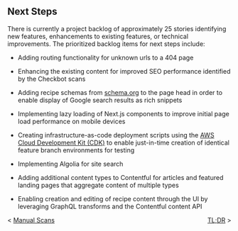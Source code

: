 ## Next Steps

There is currently a project backlog of approximately 25 stories identifying new features, enhancements to existing features, or technical improvements. The prioritized backlog items for next steps include:

- Adding routing functionality for unknown urls to a 404 page

- Enhancing the existing content for improved SEO performance identified by the Checkbot scans

- Adding recipe schemas from <a href="https://schema.org/Recipe" target="_blank">schema.org</a> to the page head in order to enable display of Google search results as rich snippets

- Implementing lazy loading of Next.js components to improve initial page load performance on mobile devices

- Creating infrastructure-as-code deployment scripts using the <a href="https://docs.aws.amazon.com/cdk/v2/guide/home.html" target="_blank">AWS Cloud Development Kit (CDK)</a> to enable just-in-time creation of identical feature branch environments for testing

- Implementing Algolia for site search

- Adding additional content types to Contentful for articles and featured landing pages that aggregate content of multiple types

- Enabling creation and editing of recipe content through the UI by leveraging GraphQL transforms and the Contentful content API

<p style="text-align:left;">
    < <a href="manual-scans.md">Manual Scans</a>
    <span style="float:right;">
        <a href="../README.md">TL;DR</a> >
    </span>
</p>
